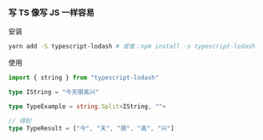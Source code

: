 ### 写 TS 像写 JS 一样容易

安装

```bash
yarn add -S typescript-lodash # 或者：npm install -s typescript-lodash
```

使用

```ts
import { string } from "typescript-lodash"

type IString = "今天很高兴"

type TypeExample = string.Split<IString, "">

// 得到
type TypeResult = ["今", "天", "很", "高", "兴"]
```